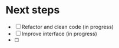 # Next steps

- [ ] Refactor and clean code (in progress)
- [ ] Improve interface (in progress)
- [ ] 

